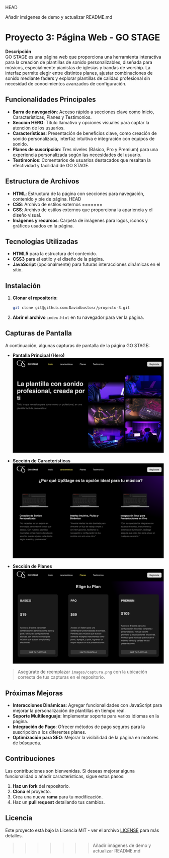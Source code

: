 HEAD


Añadir imágenes de demo y actualizar README.md
# Proyecto 3: Página Web - GO STAGE

**Descripción**  
GO STAGE es una página web que proporciona una herramienta interactiva para la creación de plantillas de sonido personalizables, diseñada para músicos, especialmente pianistas de iglesias y bandas de worship. La interfaz permite elegir entre distintos planes, ajustar combinaciones de sonido mediante faders y explorar plantillas de calidad profesional sin necesidad de conocimientos avanzados de configuración.

## Funcionalidades Principales

- **Barra de navegación**: Acceso rápido a secciones clave como Inicio, Características, Planes y Testimonios.
- **Sección HERO**: Título llamativo y opciones visuales para captar la atención de los usuarios.
- **Características**: Presentación de beneficios clave, como creación de sonido personalizada, interfaz intuitiva e integración con equipos de sonido.
- **Planes de suscripción**: Tres niveles (Básico, Pro y Premium) para una experiencia personalizada según las necesidades del usuario.
- **Testimonios**: Comentarios de usuarios destacados que resaltan la efectividad y facilidad de GO STAGE.

## Estructura de Archivos

- **HTML**: Estructura de la página con secciones para navegación, contenido y pie de página.
HEAD
- **CSS**: Archivo de estilos externos
=======
- **CSS**: Archivo de estilos externos que proporciona la apariencia y el diseño visual.
- **Imágenes y recursos**: Carpeta de imágenes para logos, íconos y gráficos usados en la página.

## Tecnologías Utilizadas

- **HTML5** para la estructura del contenido.
- **CSS3** para el estilo y el diseño de la página.
- **JavaScript** (opcionalmente) para futuras interacciones dinámicas en el sitio.

## Instalación

1. **Clonar el repositorio**:
   ```bash
   git clone git@github.com:Davidbustosr/proyecto-3.git
   ```
2. **Abrir el archivo** `index.html` en tu navegador para ver la página.

## Capturas de Pantalla

A continuación, algunas capturas de pantalla de la página GO STAGE:

- **Pantalla Principal (Hero)**  
  ![Pantalla Principal](assets/images/pprincipal.png)

- **Sección de Características**  
  ![Características](assets/images/caracteristicas.png)

- **Sección de Planes**  
  ![Planes](assets/images/planes.png)

> Asegúrate de reemplazar `images/captura.png` con la ubicación correcta de tus capturas en el repositorio.

## Próximas Mejoras

- **Interacciones Dinámicas**: Agregar funcionalidades con JavaScript para mejorar la personalización de plantillas en tiempo real.
- **Soporte Multilenguaje**: Implementar soporte para varios idiomas en la página.
- **Integración de Pago**: Ofrecer métodos de pago seguros para la suscripción a los diferentes planes.
- **Optimización para SEO**: Mejorar la visibilidad de la página en motores de búsqueda.

## Contribuciones

Las contribuciones son bienvenidas. Si deseas mejorar alguna funcionalidad o añadir características, sigue estos pasos:

1. **Haz un fork** del repositorio.
2. **Clona** el proyecto.
3. Crea una nueva **rama** para tu modificación.
4. Haz un **pull request** detallando tus cambios.

## Licencia

Este proyecto está bajo la Licencia MIT - ver el archivo [LICENSE](LICENSE) para más detalles.
>>>>>>> Añadir imágenes de demo y actualizar README.md
